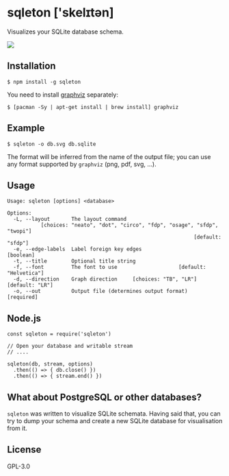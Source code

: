 # sqleton ['skelɪtən]

Visualizes your SQLite database schema.

![](https://raw.githubusercontent.com/inukshuk/sqleton/master/examples/screenshot.png)

## Installation

    $ npm install -g sqleton

You need to install [graphviz](http://www.graphviz.org/) separately:

    $ [pacman -Sy | apt-get install | brew install] graphviz

## Example

    $ sqleton -o db.svg db.sqlite

The format will be inferred from the name of the output file; you
can use any format supported by `graphviz` (png, pdf, svg, ...).

## Usage

```
Usage: sqleton [options] <database>

Options:
  -L, --layout       The layout command
           [choices: "neato", "dot", "circo", "fdp", "osage", "sfdp", "twopi"]
                                                             [default: "sfdp"]
  -e, --edge-labels  Label foreign key edges                         [boolean]
  -t, --title        Optional title string
  -f, --font         The font to use                    [default: "Helvetica"]
  -d, --direction    Graph direction     [choices: "TB", "LR"] [default: "LR"]
  -o, --out          Output file (determines output format)         [required]
```

## Node.js

    const sqleton = require('sqleton')

    // Open your database and writable stream
    // ....

    sqleton(db, stream, options)
      .then(() => { db.close() })
      .then(() => { stream.end() })

## What about PostgreSQL or other databases?

`sqleton` was written to visualize SQLite schemata. Having said that,
you can try to dump your schema and create a new SQLite database for
visualisation from it.

## License

GPL-3.0
